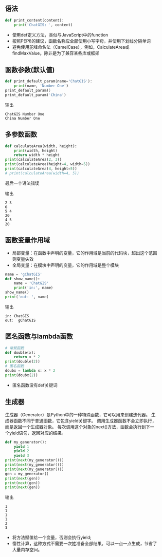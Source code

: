 ## 语法
```python
def print_content(content):
    print('ChatGIS: ', content)
```

- 使用def定义方法，类似与JavaScript中的function
- 按照PEP8的建议，函数名称应全部使用小写字母，并使用下划线分隔单词
- 避免使用驼峰命名法（CamelCase），例如，CalculateArea或findMaxValue，除非是为了兼容某些库或框架

## 函数参数(默认值)
```python
def print_default_param(name='ChatGIS'):
    print(name, 'Number One')
print_default_param()
print_default_param('China')
```
输出
```
ChatGIS Number One
China Number One
```
## 多参数函数
```python
def calculateArea(width, height):
    print(width, height)
    return width * height
print(calculateArea(2, 3))
print(calculateArea(height=4, width=5))
print(calculateArea(4, height=5))
# print(calculateArea(width=4, 5))
```
最后一个语法错误

输出
```
2 3
6
5 4
20
4 5
20
```

## 函数变量作用域
- 局部变量：在函数中声明的变量，它的作用域是当前的代码块，超出这个范围则变量失效
- 全局变量：在模块中声明的变量，它的作用域是整个模块
```python
name = 'gChatGIS'
def show_name():
    name = 'ChatGIS'
    print('in:', name)
show_name()
print('out: ', name)
```
输出
```
in: ChatGIS
out:  gChatGIS
```
## 匿名函数与lambda函数
```python
# 常规函数
def double(x):
    return x * 2
print(double(2))
# 匿名函数
doubx = lambda x: x * 2
print(doubx(2))
```
- 匿名函数没有def关键词

## 生成器
生成器（Generator）是Python中的一种特殊函数，它可以用来创建迭代器。
生成器函数不同于普通函数，它包含yield关键字。
调用生成器函数不会立即执行，而是返回一个生成器对象。
每次调用这个对象的next()方法，函数会执行到下一个yield语句，返回对应的结果。
```python
def my_generator():
    yield 1
    yield 2
    yield 3
print(next(my_generator()))
print(next(my_generator()))
print(next(my_generator()))
gen = my_generator()
print(next(gen))
print(next(gen))
print(next(gen))
```
输出
```
1
1
1
1
2
3
```
- 将方法赋值给一个变量，否则会执行yield;
- 惰性计算，这种方式不需要一次姓准备全部结果，可以一点一点生成，节省了大量内存空间。